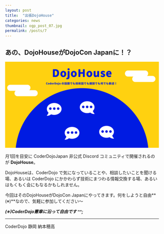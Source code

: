 ```yaml
---
layout: post
title:  "出張DojoHouse"
categories: news
thumbnail: ogp_post_07.jpg
permalink: /posts/7
---
```


## あの、DojoHouseがDojoCon Japanに！？

![DojoHouse イメージ](/img/post/DojoHouse_Thumbnail.png "DojoHouse イメージ")

月1回を目安に CoderDojoJapan 非公式 Discord コミュニティで開催されるのが **DojoHouse**。

DojoHouseは、CoderDojo で気になっていることや、相談したいことを聞ける場、あるいは CoderDojo にかかわらず技術にまつわる情報交換する場、あるいはもくもく会にもなるかもしれません。

今回はそのDojoHouseがDojoCon Japanにやってきます。何をしようと自由**(※)**なので、気軽に参加してください～

___(※)CoderDojo憲章に沿って自由です ^^;___

---

CoderDojo 静岡 納本穂高

